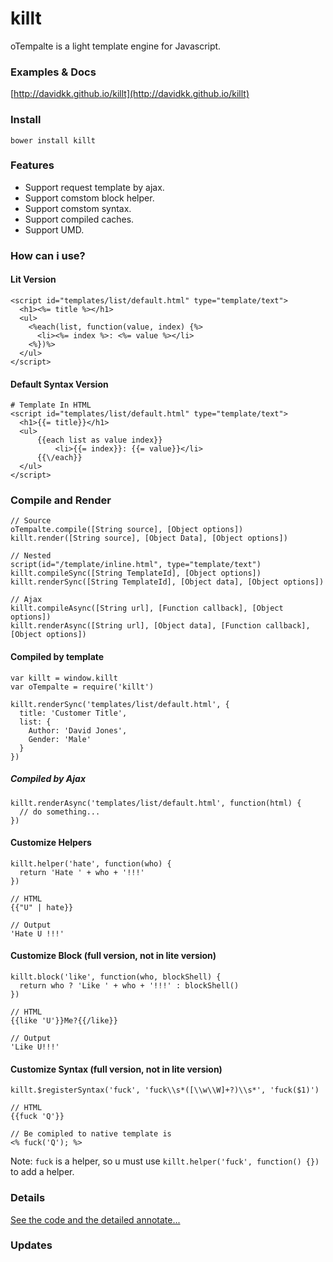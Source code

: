 # killt

oTempalte is a light template engine for Javascript.

### Examples & Docs

[http://davidkk.github.io/killt](http://davidkk.github.io/killt)

### Install

```
bower install killt
```

### Features

- Support request template by ajax.
- Support comstom block helper.
- Support comstom syntax.
- Support compiled caches.
- Support UMD.

### How can i use?

#### Lit Version

```
<script id="templates/list/default.html" type="template/text">
  <h1><%= title %></h1>
  <ul>
    <%each(list, function(value, index) {%>
      <li><%= index %>: <%= value %></li>
    <%})%>
  </ul>
</script>
```

#### Default Syntax Version
```
# Template In HTML
<script id="templates/list/default.html" type="template/text">
  <h1>{{= title}}</h1>
  <ul>
      {{each list as value index}}
          <li>{{= index}}: {{= value}}</li>
      {{\/each}}
  </ul>
</script>
```

### Compile and Render
```
// Source
oTempalte.compile([String source], [Object options])
killt.render([String source], [Object Data], [Object options])

// Nested
script(id="/template/inline.html", type="template/text")
killt.compileSync([String TemplateId], [Object options])
killt.renderSync([String TemplateId], [Object data], [Object options])

// Ajax
killt.compileAsync([String url], [Function callback], [Object options])
killt.renderAsync([String url], [Object data], [Function callback], [Object options])
```

#### Compiled by template
```
var killt = window.killt
var oTempalte = require('killt')

killt.renderSync('templates/list/default.html', {
  title: 'Customer Title',
  list: {
    Author: 'David Jones',
    Gender: 'Male'
  }
})
```

##### Compiled by Ajax
```
killt.renderAsync('templates/list/default.html', function(html) {
  // do something...
})
```

#### Customize Helpers

```
killt.helper('hate', function(who) {
  return 'Hate ' + who + '!!!'
})

// HTML
{{"U" | hate}}

// Output
'Hate U !!!'
```

#### Customize Block (full version, not in lite version)

```
killt.block('like', function(who, blockShell) {
  return who ? 'Like ' + who + '!!!' : blockShell()
})

// HTML
{{like 'U'}}Me?{{/like}}

// Output
'Like U!!!'
```

#### Customize Syntax (full version, not in lite version)

```
killt.$registerSyntax('fuck', 'fuck\\s*([\\w\\W]+?)\\s*', 'fuck($1)')

// HTML
{{fuck 'Q'}}

// Be comipled to native template is
<% fuck('Q'); %>
```

Note: `fuck` is a helper, so u must use `killt.helper('fuck', function() {})` to add a helper.

### Details

[See the code and the detailed annotate...](https://github.com/DavidKk/killt/blob/master/dist/es6/client/killt.js)

### Updates

